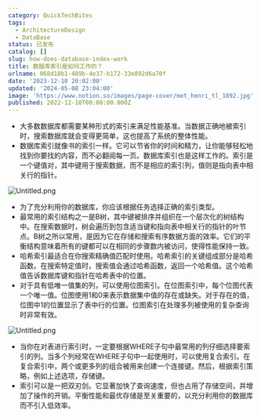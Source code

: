 ```yaml
---
category: QuickTechBites
tags:
  - ArchitectureDesign
  - DataBase
status: 已发布
catalog: []
slug: how-does-database-index-work
title: 数据库索引是如何工作的？
urlname: 068d18b1-489b-4e37-b172-33e892d6a70f
date: '2023-12-10 20:02:00'
updated: '2024-05-08 23:04:00'
image: 'https://www.notion.so/images/page-cover/met_henri_tl_1892.jpg'
published: 2022-12-10T08:00:00.000Z
---
```

- 大多数数据库都需要某种形式的索引来满足性能基准。当数据正确地被索引时，搜索数据库就会变得更简单，这也提高了系统的整体性能。
- 数据库索引就像书的索引一样。它可以节省你的时间和精力，让你能够轻松地找到你要找的内容，而不必翻阅每一页。数据库索引也是这样工作的。索引是一个键值对，其中键用于搜索数据，而不是相应的索引列，值则是指向表中相关行的指针。

![Untitled.png](https://prod-files-secure.s3.us-west-2.amazonaws.com/5d24fe63-e567-4804-86f9-9fdc62e13082/3e87f042-644d-48ab-9a58-227f3d930d71/Untitled.png?X-Amz-Algorithm=AWS4-HMAC-SHA256&X-Amz-Content-Sha256=UNSIGNED-PAYLOAD&X-Amz-Credential=ASIAZI2LB466UTABRQRW%2F20250330%2Fus-west-2%2Fs3%2Faws4_request&X-Amz-Date=20250330T053732Z&X-Amz-Expires=3600&X-Amz-Security-Token=IQoJb3JpZ2luX2VjEB0aCXVzLXdlc3QtMiJHMEUCIDaiwIhpvA5pZzNngvISLxP0evGXNRSTZxy6pXQra4TpAiEAohU%2F%2B5BUOuczgzAHxYK0ILUv%2FEQm1D92AgO4csS2ldAqiAQIhv%2F%2F%2F%2F%2F%2F%2F%2F%2F%2FARAAGgw2Mzc0MjMxODM4MDUiDKUUPpO2fJetP5aowircAzeQptsCNRb5GsGSyWROqvhcPuIsE1OlNGLu8IQJDm%2FNHqrNDj0q1%2BNTjVflGw4uOEVpv7c78jiCkO4CFxJiSgB%2BAgcJL1h4m%2Fp5DTddGKXieDazZIny9TI60efRfsqVL7WL0YeYJTbsINJTcHWg1bT8a33Huc1373BMQlbB1T6JAewAWrAKvcI%2Fm%2B36xNxKGoPOVLyOSebrK1qDmFWW1IjKWSzC0IAfpk17xa8eT6GjIEfdD5mK4YmqFgxareSXJw7XC9v1eB6WPk4S1KrHG2V2pHhNuC%2F3qzFeMxFtKwkvPyBuZKtxWR2E%2Bv4Ry9OJY%2FWydRRse6V45Qsz6W8aQDiuGZAnJRw6mSUcPY042%2FOqHq6ADndMhmVUghbI6u3jrRupY2mFu3oUrPUGHTZkc2MDxLgj6EUbcj2ZxgQ0OOl6SRMD1eex14E0%2FRbaS5AstCnlMp3Y9DrU%2BtopLRrO%2FRB6VeW4mYBRRs1lcHefboTmXpD%2F%2FV4qfuccNNd1i3dwKotSo2Otyuu2NQp4Rh%2Fudv0McQjm9u7yMQJYnbGsj9brezHs3gwuap2fLx7%2FN7JrqMYYsy7jcZRxYZwabt%2BOZVTE4WUysfuoyHEDzQtqQmo6%2Besi4gDI5Zc47X%2FUMM6Po78GOqUBoQIgVuW5ryroeJR3GnDNmDV9JektyQ4ZvEkdGKHPlT%2F4KnKdO7hUrzdRRxdRpP48xS2XdoAPvKmjkNDrJb%2FI6Oz%2F%2FADN3SnEXtWemxlwjQNr26v6AOZR8xA6WX8nRf5kKNsmJe2q1b3jBquMdtJVofSVpQoI2n7JYHJPKhrk%2BwRP9YGd1OtoYtLWPlK%2FrZuh17HSPmTlcCfQhCykuSulq9UE9jPS&X-Amz-Signature=4e06bc54551c32552cd5e953b2e227b57bdcf9c238281462fb5a8fb3bec86896&X-Amz-SignedHeaders=host&x-id=GetObject)

- 为了充分利用你的数据库，你应该根据任务选择正确的索引类型。
- 最常用的索引结构之一是B树，其中键被排序并组织在一个层次化的树结构中。在搜索数据时，树会遍历到包含适当键和指向表中相关行的指针的叶节点。B树之所以常用，是因为它在存储和搜索有序数据方面的效率。它们的平衡结构意味着所有的键都可以在相同的步骤数内被访问，使得性能保持一致。
- 哈希索引最适合在你搜索精确值匹配时使用。哈希索引的关键组成部分是哈希函数。在搜索特定值时，搜索值会通过哈希函数，返回一个哈希值。这个哈希值告诉数据库键和指针在哈希表中的位置。
- 对于具有低唯一值集的列，可以使用位图索引。在位图索引中，每个位图代表一个唯一值。位图使用1和0来表示数据集中值的存在或缺失。对于存在的值，位图中1的位置显示了表中行的位置。位图索引在处理多列被使用的复杂查询时非常有效。

![Untitled.png](https://prod-files-secure.s3.us-west-2.amazonaws.com/5d24fe63-e567-4804-86f9-9fdc62e13082/25e88b4a-737d-484e-85cc-b7fe2444aa3c/Untitled.png?X-Amz-Algorithm=AWS4-HMAC-SHA256&X-Amz-Content-Sha256=UNSIGNED-PAYLOAD&X-Amz-Credential=ASIAZI2LB466UTABRQRW%2F20250330%2Fus-west-2%2Fs3%2Faws4_request&X-Amz-Date=20250330T053732Z&X-Amz-Expires=3600&X-Amz-Security-Token=IQoJb3JpZ2luX2VjEB0aCXVzLXdlc3QtMiJHMEUCIDaiwIhpvA5pZzNngvISLxP0evGXNRSTZxy6pXQra4TpAiEAohU%2F%2B5BUOuczgzAHxYK0ILUv%2FEQm1D92AgO4csS2ldAqiAQIhv%2F%2F%2F%2F%2F%2F%2F%2F%2F%2FARAAGgw2Mzc0MjMxODM4MDUiDKUUPpO2fJetP5aowircAzeQptsCNRb5GsGSyWROqvhcPuIsE1OlNGLu8IQJDm%2FNHqrNDj0q1%2BNTjVflGw4uOEVpv7c78jiCkO4CFxJiSgB%2BAgcJL1h4m%2Fp5DTddGKXieDazZIny9TI60efRfsqVL7WL0YeYJTbsINJTcHWg1bT8a33Huc1373BMQlbB1T6JAewAWrAKvcI%2Fm%2B36xNxKGoPOVLyOSebrK1qDmFWW1IjKWSzC0IAfpk17xa8eT6GjIEfdD5mK4YmqFgxareSXJw7XC9v1eB6WPk4S1KrHG2V2pHhNuC%2F3qzFeMxFtKwkvPyBuZKtxWR2E%2Bv4Ry9OJY%2FWydRRse6V45Qsz6W8aQDiuGZAnJRw6mSUcPY042%2FOqHq6ADndMhmVUghbI6u3jrRupY2mFu3oUrPUGHTZkc2MDxLgj6EUbcj2ZxgQ0OOl6SRMD1eex14E0%2FRbaS5AstCnlMp3Y9DrU%2BtopLRrO%2FRB6VeW4mYBRRs1lcHefboTmXpD%2F%2FV4qfuccNNd1i3dwKotSo2Otyuu2NQp4Rh%2Fudv0McQjm9u7yMQJYnbGsj9brezHs3gwuap2fLx7%2FN7JrqMYYsy7jcZRxYZwabt%2BOZVTE4WUysfuoyHEDzQtqQmo6%2Besi4gDI5Zc47X%2FUMM6Po78GOqUBoQIgVuW5ryroeJR3GnDNmDV9JektyQ4ZvEkdGKHPlT%2F4KnKdO7hUrzdRRxdRpP48xS2XdoAPvKmjkNDrJb%2FI6Oz%2F%2FADN3SnEXtWemxlwjQNr26v6AOZR8xA6WX8nRf5kKNsmJe2q1b3jBquMdtJVofSVpQoI2n7JYHJPKhrk%2BwRP9YGd1OtoYtLWPlK%2FrZuh17HSPmTlcCfQhCykuSulq9UE9jPS&X-Amz-Signature=4c026a3c1454e2289a09ffe400fa5bd1bc13157c27dc574088c65066d06d22d0&X-Amz-SignedHeaders=host&x-id=GetObject)

- 当你在对表进行索引时，一定要根据WHERE子句中最常用的列仔细选择要索引的列。当多个列经常在WHERE子句中一起使用时，可以使用复合索引。在复合索引中，两个或更多列的组合被用来创建一个连接键。然后，根据索引策略，例如上述选项，存储键。
- 索引可以是一把双刃剑。它显著加快了查询速度，但也占用了存储空间，并增加了操作的开销。平衡性能和最优存储是至关重要的，以充分利用你的数据库而不引入低效率。
